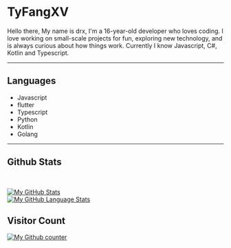 # TyFangXV
Hello there, My name is drx, I'm a 16-year-old developer who loves coding. I love working on small-scale projects for fun, exploring new technology, and is always curious about how things work. Currently I know  Javascript, C#, Kotlin and Typescript. 

<hr/>

## Languages 
 
 * Javascript
 * flutter
 * Typescript
 * Python
 * Kotlin
 * Golang 

<hr/>

## Github Stats

<br/>

[![My GitHub Stats](https://github-readme-stats.vercel.app/api/?username=TyFangXV&count_private=true&theme=tokyonight&showicons=true)]()
<br/>
[![My GitHub Language Stats](https://github-readme-stats.vercel.app/api/top-langs/?username=TyFangXV&langs_count=5&theme=tokyonight)]()
<br/>
## Visitor Count
[![My Github counter](https://profile-counter.glitch.me/Tyfangxv/count.svg)]()
<br/>




